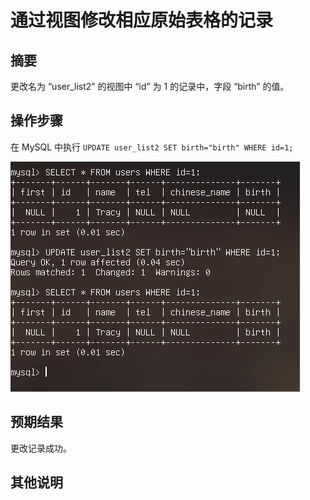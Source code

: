 # 通过视图修改相应原始表格的记录

## 摘要

更改名为 “user_list2” 的视图中 “id” 为 1 的记录中，字段 “birth” 的值。

## 操作步骤

在 MySQL 中执行 `UPDATE user_list2 SET birth="birth" WHERE id=1;`

![通过视图修改相应原始表格的记录](./img/通过视图修改相应原始表格的记录.png)

## 预期结果

更改记录成功。

## 其他说明

